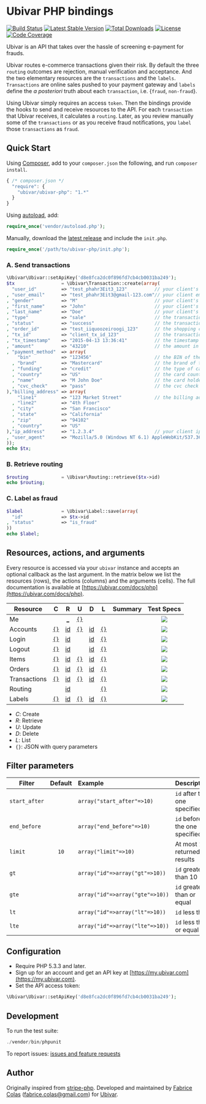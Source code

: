 # Ubivar PHP bindings


[![Build Status](https://travis-ci.org/ubivar/ubivar-php.svg?branch=master)](https://travis-ci.org/ubivar/ubivar-php)
[![Latest Stable Version](https://poser.pugx.org/ubivar/ubivar-php/v/stable.svg)](https://packagist.org/packages/ubivar/ubivar-php)
[![Total Downloads](https://poser.pugx.org/ubivar/ubivar-php/downloads.svg)](https://packagist.org/packages/ubivar/ubivar-php)
[![License](https://poser.pugx.org/ubivar/ubivar-php/license.svg)](https://packagist.org/packages/ubivar/ubivar-php)
[![Code Coverage](https://coveralls.io/repos/ubivar/ubivar-php/badge.png?branch=master)](https://coveralls.io/r/ubivar/ubivar-php?branch=master)


Ubivar is an API that takes over the hassle of screening e-payment for
frauds. 

Ubivar routes e-commerce transactions given their risk. By default the three
`routing` outcomes are rejection, manual verification and acceptance. And the two
elementary resources are the `transactions` and the `labels`.  `Transactions`
are online sales pushed to your payment gateway and `labels` define the *a
posteriori* truth about each `transaction`, i.e. {`fraud`, `non-fraud`}. 

Using Ubivar simply requires an access `token`. Then the bindings provide the
hooks to send and receive resources to the API. For each `transaction` that
Ubivar receives, it calculates a `routing`. Later, as you review manually some of
the `transactions` or as you receive fraud notifications, you `label` 
those `transactions` as `fraud`. 

## Quick Start

Using [Composer](http://getcomposer.org/), add to your `composer.json` the following, and run `composer install`.
```js
{ /* composer.json */
  "require": {
    "ubivar/ubivar-php": "1.*"
  }
}
```
Using [autoload](https://getcomposer.org/doc/00-intro.md#autoloading), add:
```php
require_once('vendor/autoload.php');
```
Manually, download the [latest release](https://github.com/ubivar/ubivar-php/releases) and include the `init.php`.
```php
require_once('/path/to/ubivar-php/init.php');
```

### A. Send transactions

```php
\Ubivar\Ubivar::setApiKey('d8e8fca2dc0f896fd7cb4cb0031ba249');
$tx                 = \Ubivar\Transaction::create(array(
  "user_id"         => "test_phahr3Eit3_123"          // your client's id
, "user_email"      => "test_phahr3Eit3@gmail-123.com"// your client email
, "gender"          => "M"                            // your client's gender
, "first_name"      => "John"                         // your client's first name
, "last_name"       => "Doe"                          // your client's last name
, "type"            => "sale"                         // the transaction type
, "status"          => "success"                      // the transaction status 
, "order_id"        => "test_iiquoozeiroogi_123"      // the shopping cart id
, "tx_id"           => "client_tx_id_123"             // the transaction id 
, "tx_timestamp"    => "2015-04-13 13:36:41"          // the timestamp of this transaction
, "amount"          => "43210"                        // the amount in cents
, "payment_method"  => array(
    "bin"           => "123456"                       // the BIN of the card
  , "brand"         => "Mastercard"                   // the brand of the card
  , "funding"       => "credit"                       // the type of card
  , "country"       => "US"                           // the card country code
  , "name"          => "M John Doe"                   // the card holder's name
  , "cvc_check"     => "pass"                         // the cvc check result
),"billing_address" => array(
    "line1"         => "123 Market Street"            // the billing address
  , "line2"         => "4th Floor"                       
  , "city"          => "San Francisco"
  , "state"         => "California"
  , "zip"           => "94102"
  , "country"       => "US"
),"ip_address"      => "1.2.3.4"                      // your client ip address
, "user_agent"      => "Mozilla/5.0 (Windows NT 6.1) AppleWebKit/537.36 (KHTML, like Gecko) Chrome/41.0.2228.0 Safari/537.36"// your client's user agent
));
echo $tx;
```

### B. Retrieve routing 

```php
$routing            = \Ubivar\Routing::retrieve($tx->id)
echo $routing;
```

### C. Label as fraud

```php
$label              = \Ubivar\Label::save(array(
  "id"              => $tx->id
, "status"          => "is_fraud"
))
echo $label;
```

## Resources, actions, and arguments 

Every resource is accessed via your `ubivar` instance and accepts an optional
callback as the last argument. In the matrix below we list the resources
(rows), the actions (columns) and the arguments (cells). The full documentation
is available at [https://ubivar.com/docs/php](https://ubivar.com/docs/php). 

| Resource      | C | R | U | D | L | Summary | Test Specs |
| ------------- |:-:|:-:|:-:|:-:|:----:|:-------:|:----------:|
| Me            |        |<a href="https://ubivar.com/docs/php#retrieve_your_information">_</a>  |<a href="https://ubivar.com/docs/php#retrieve_your_information">`{}`</a>|        |        | | [![](https://status.ubivar.com/ubivar-php/resources/me.svg)](https://github.com/ubivar/ubivar-php/blob/master/test/Me/spec.js) |
| Accounts      |<a href="https://ubivar.com/docs/php#create_an_account">`{}`</a>|<a href="https://ubivar.com/docs/php#retrieve_an_account">id</a>  |<a href="https://ubivar.com/docs/php#update_an_account">`{}`</a>|<a href="https://ubivar.com/docs/php#delete_an_account">id</a>|<a href="https://ubivar.com/docs/php#list_accounts">`{}`</a>| | [![](https://status.ubivar.com/ubivar-php/resources/accounts.svg)](https://github.com/ubivar/ubivar-php/blob/master/test/Accounts/spec.js)|
| Login         |<a href="https://ubivar.com/docs/php#create_login_event">`{}`</a>|<a href="https://ubivar.com/docs/php#retrieve_login_event">id</a>  |        |<a href="https://ubivar.com/docs/php#delete_login_event">id</a>|<a href="https://ubivar.com/docs/php#list_login_events">`{}`</a>| | [![](https://status.ubivar.com/ubivar-php/resources/login.svg)](https://github.com/ubivar/ubivar-php/blob/master/test/Login/spec.js)| 
| Logout        |<a href="https://ubivar.com/docs/php#create_logout_event">`{}`</a>|<a href="https://ubivar.com/docs/php#retrieve_logout_event">id</a>  |        |<a href="https://ubivar.com/docs/php#delete_logout_event">id</a>|<a href="https://ubivar.com/docs/php#list_logout_events">`{}`</a>| |  [![](https://status.ubivar.com/ubivar-php/resources/logout.svg)](https://github.com/ubivar/ubivar-php/blob/master/test/Logout/spec.js)| 
| Items         |<a href="https://ubivar.com/docs/php#create_item">`{}`</a>|<a href="https://ubivar.com/docs/php#retrieve_item">id</a>  |<a href="https://ubivar.com/docs/php#update_item">`{}`</a>|<a href="https://ubivar.com/docs/php#delete_item">id</a>|<a href="https://ubivar.com/docs/php#list_items">`{}`</a>| | [![](https://status.ubivar.com/ubivar-php/resources/items.svg)](https://github.com/ubivar/ubivar-php/blob/master/test/Items/spec.js)| 
| Orders         |<a href="https://ubivar.com/docs/php#create_item">`{}`</a>|<a href="https://ubivar.com/docs/php#retrieve_item">id</a>  |<a href="https://ubivar.com/docs/php#update_item">`{}`</a>|<a href="https://ubivar.com/docs/php#delete_item">id</a>|<a href="https://ubivar.com/docs/php#list_orders">`{}`</a>| | [![](https://status.ubivar.com/ubivar-php/resources/orders.svg)](https://github.com/ubivar/ubivar-php/blob/master/test/Orders/spec.js)| 
| Transactions  |<a href="https://ubivar.com/docs/php#create_a_transaction">`{}`</a>| <a href="https://ubivar.com/docs/php#retrieve_a_transaction">id</a>  |<a href="https://ubivar.com/docs/php#update_a_transaction">`{}`</a>|<a href="https://ubivar.com/docs/php#delete_a_transaction">id</a>|<a href="https://ubivar.com/docs/php#list_transactions">`{}`</a>| | [![](https://status.ubivar.com/ubivar-php/resources/transactions.svg)](https://github.com/ubivar/ubivar-php/blob/master/test/Transactions/spec.js)| 
| Routing | | <a href="https://ubivar.com/docs/php#retrieve_a_routing">id</a>  | | |<a href="https://ubivar.com/docs/php#list_routing">`{}`</a>| | [![](https://status.ubivar.com/ubivar-php/resources/routing.svg)](https://github.com/ubivar/ubivar-php/blob/master/test/Routing/spec.js)| 
| Labels        |<a href="https://ubivar.com/docs/php#create_label">`{}`</a>|<a href="https://ubivar.com/docs/php#retrieve_label">id</a>  |<a href="https://ubivar.com/docs/php#update_label">`{}`</a>|<a href="https://ubivar.com/docs/php#delete_label">id</a>|<a href="https://ubivar.com/docs/php#list_labels">`{}`</a>| | [![](https://status.ubivar.com/ubivar-php/resources/labels.svg)](https://github.com/ubivar/ubivar-php/blob/master/test/Labels/spec.js) | 

+ *C*: Create
+ *R*: Retrieve
+ *U*: Update
+ *D*: Delete
+ *L*: List
+ `{}`: JSON with query parameters

## Filter parameters

| Filter        | Default | Example             | Description                   |
| ------------- |:-------:|:--------------------|:------------------------------|
| `start_after` |         | `array("start_after"=>10)`| `id` after the one specified  |
| `end_before`  |         | `array("end_before"=>10)` | `id` before the one specified |
| `limit`       | `10`    | `array("limit"=>10)`      | At most `10` returned results |
| `gt`          |         | `array("id"=>array("gt"=>10))`  | `id` greater than 10          |
| `gte`         |         | `array("id"=>array("gte"=>10))` | `id` greater than or equal    |
| `lt`          |         | `array("id"=>array("lt"=>10))`  | `id` less than                |
| `lte`         |         | `array("id"=>array("lte"=>10))` | `id` less than or equal       |

## Configuration

- Require PHP 5.3.3 and later.
- Sign up for an account and get an API key at [https://my.ubivar.com](https://my.ubivar.com).
- Set the API access token:
```php
\Ubivar\Ubivar::setApiKey('d8e8fca2dc0f896fd7cb4cb0031ba249');
```

## Development

To run the test suite:
```php
./vendor/bin/phpunit
```

To report issues: [issues and feature requests](https://github.com/ubivar/ubivar-php/issues)

## Author

Originally inspired from [stripe-php](https://github.com/stripe/stripe-php). Developed and maintained by [Fabrice Colas](https://fabricecolas.me) ([fabrice.colas@gmail.com](mailto:fabrice.colas@gmail.com)) for [Ubivar](https://ubivar.com). 

